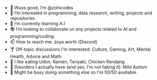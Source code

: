 - 🦉 Wuss good, I’m @zohicodes
- 👀 I’m interested in programming, data research, writing, projects and repositories
- 🌱 I’m currently learning A.I
- 📚 I’m looking to collaborate on any projects related to AI and programming/coding.
- 📫 How to reach me: zoya.worth (Discord)
- 🍸 Off-topic discussions I'm interested: Culture, Gaming, Art, Mental Health, Advice and Math
- 🍜 I like eating Udon, Ramen, Teriyaki, Chicken Rendang
- 🤔 Disorders I actually have (and yes, I'm not faking it): Mild Autism
- 🫥 Might be busy doing something else so I'm 50/50 available.

<!---
zohicodes/zohicodes is a ✨ special ✨ repository because its `README.md` (this file) appears on your GitHub profile.
You can click the Preview link to take a look at your changes.
--->
